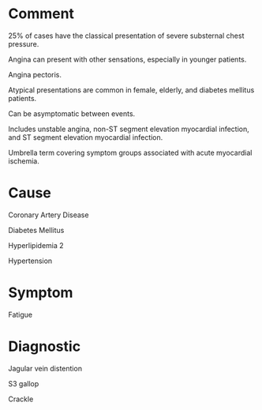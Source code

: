# Comment

25% of cases have the classical presentation of severe substernal chest pressure.

Angina can present with other sensations, especially in younger patients.

Angina pectoris.

Atypical presentations are common in female, elderly, and diabetes mellitus patients.

Can be asymptomatic between events.

Includes unstable angina, non-ST segment elevation myocardial infection, and ST segment elevation myocardial infection.

Umbrella term covering symptom groups associated with acute myocardial ischemia.

# Cause

Coronary Artery Disease

Diabetes Mellitus

Hyperlipidemia 2

Hypertension

# Symptom

Fatigue

# Diagnostic

Jagular vein distention

S3 gallop

Crackle
